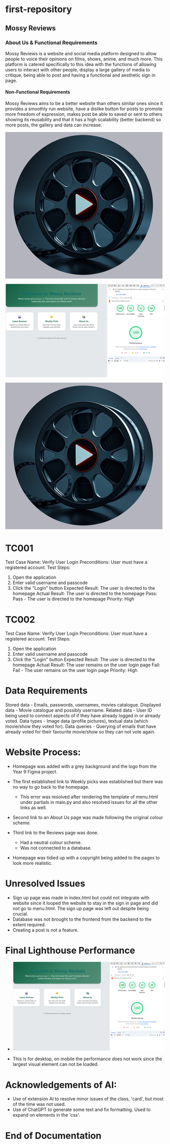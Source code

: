 # first-repository

## Mossy Reviews

### About Us & Functional Requirements
Mossy Reviews is a website and social media platform designed to allow people to voice their opinions on films, shows, anime, and much more. This platform is catered specifically to this idea with the functions of allowing users to interact with other people, display a large gallery of media to critique, being able to post and having a functional and aesthetic sign in page. 

#### Non-Functional Requirements
Mossy Reviews aims to be a better website than others similar ones since it provides a smoothly run website, have a dislike button for posts to promote more freedom of expression, makes post be able to saved or sent to others showing its reusability and that it has a high scalability (better backend) so more posts, the gallery and data can increase. 

![alt text](image.png)

![alt text](image-1.png)

![alt text](image.png)

# TC001
Test Case Name: Verify User Login
Preconditions: User must have a registered account. 
Test Steps: 
1.  Open the application
2.  Enter valid username and passcode
3.  Click the "Login" button
Expected Result: The user is directed to the homepage
Actual Result: The user is directed to the homepage
Pass: Pass - The user is directed to the homepage
Priority: High

# TC002
Test Case Name: Verify User Login
Preconditions: User must have a registered account. 
Test Steps: 
1.  Open the application
2.  Enter valid username and passcode
3.  Click the "Login" button
Expected Result: The user is directed to the homepage
Actual Result: The user remains on the user login page
Fail: Fail - The user remains on the user login page
Priority: High

# Data Requirements
Stored data - Emails, passwords, usernames, movies catalogue. 
Displayed data - Movie catalogue and possibly username. 
Related data - User ID being used to connect aspects of if they have already logged in or already voted. 
Data types - Image data (profile pictures), textual data (which movie/show they voted for). 
Data queries - Querying of emails that have already voted for their favourite movie/show so they can not vote again. 

# Website Process: 
- Homepage was added with a grey background and the logo from the Year 9 Figma project. 

- The first established link to Weekly picks was established but there was no way to go back to the homepage. 
    - This error was resolved after rendering the template of menu.html under partials in main.py and also resolved issues for      all the other links as well. 

- Second link to an About Us page was made following the original colour scheme. 

- Third link to the Reviews page was done. 
    - Had a neutral colour scheme. 
    - Was not connected to a database. 

- Homepage was tidied up with a copyright being added to the pages to look more realistic.

# Unresolved Issues

- Sign up page was made in index.html but could not integrate with website since it looped the website to stay in the sign in page and did not go to menu.html. The sign up page was left out despite being crucial. 
- Database was not brought to the frontend from the backend to the extent required. 
- Creating a post is not a feature. 

# Final Lighthouse Performance

- ![alt text](image-1.png)

- This is for desktop, on mobile the performance does not work since the largest visual element can not be loaded. 

# Acknowledgements of AI:

- Use of extension AI to resolve minor issues of the class, 'card', but most of the time was not used. 
- Use of ChatGPT to generate some text and fix formatting. Used to expand on elements in the 'css'. 

# End of Documentation